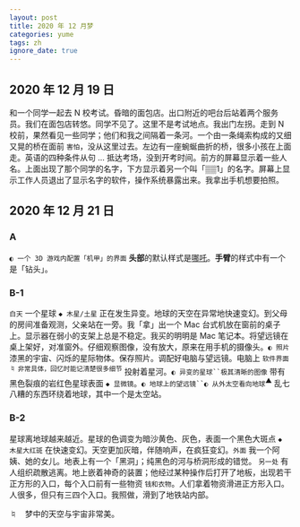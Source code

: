 ```yaml
---
layout: post
title: 2020 年 12 月梦
categories: yume
tags: zh
ignore_date: true
---
```

## 2020 年 12 月 19 日

和一个同学一起去 N 校考试。昏暗的面包店。出口附近的吧台后站着两个服务员。我们在面包店转悠。同学不见了。<du>这里不是考试地点。</du>我出门左拐。走到 N 校前，<du>果然</du>看见一些同学；他们和我之间隔着一条河。一个由一条绳索构成的又细又晃的桥在面前 `害怕`，没从这里过去。左边有一座蜿蜒曲折的桥，很多小孩在上面走。<du>英语的四种条件从句 ...</du> 抵达考场，没到开考时间。前方的屏幕显示着一些人名。上面出现了那个同学的名字，下方显示着另一个叫「▒▒1」的名字。屏幕上显示工作人员退出了显示名字的软件，操作系统暴露出来。我拿出手机想要拍照。

## 2020 年 12 月 21 日

### A

`◐ 一个 3D 游戏内配置「机甲」的界面` **头部**的默认样式是[哪吒](https://zh.wikipedia.org/zh-cn/%E5%93%AA%E5%90%92)。**手臂**的样式中有一个是「钻头」。

### B-1

`白天` 一个星球 `◆ 木星/土星` 正在发生异变。地球的天空在异常地快速变幻。到父母的房间准备观测，父亲站在一旁。我「拿」出一个 Mac 台式机放在窗前的桌子上。显示器在弱小的支架上总是不稳定。<du>我买的明明是 Mac 笔记本。</du>将望远镜在桌上架好，对准窗外。仔细观察图像，没有放大，<du>原来</du>在用手机的摄像头。`◐ 照片` 漆黑的宇宙、闪烁的星际物体。保存照片。调配好电脑与望远镜。电脑上 `软件界面`<sup>♮ 非常具体，回忆时能记清楚很多细节</sup> 投射着星河。`◐ 异变的星球``极其清晰的图像` 带有黑色裂痕的岩红色星球表面 `◆ 显微镜`。`◐ 地球上的望远镜``◐ 从外太空看向地球`<sup>▲</sup> 乱七八糟的东西环绕着地球，其中一个是太空站。

### B-2

星球离地球越来越近。星球的色调变为暗沙黄色、灰色，表面一个黑色大斑点 `◆ 木星大红斑` 在快速变幻。天空更加灰暗，伴随响声，在疯狂变幻。`外面` 我一个阿姨、她的女儿。地表上有一个「黑洞」；<du>纯黑色的河与桥洞形成的错觉。</du> `另一处` 有人组织疏散逃离。地上嵌着神奇的装置；他经过某种操作后打开了地板，出现若干正方形的入口，每个入口前有一些物资 `钱和衣物`。人们拿着物资滑进正方形入口。人很多，<du>但</du>只有三四个入口。我照做，滑到了地铁站内部。

♮&emsp;梦中的天空与宇宙非常美。
